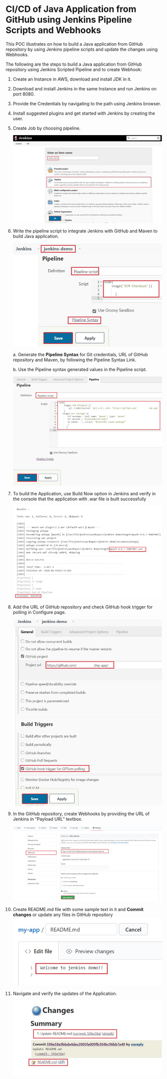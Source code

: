 # CI/CD of Java Application from GitHub using Jenkins Pipeline Scripts and Webhooks 

This POC illustrates on how to build a Java application from GitHub repository by using Jenkins pipeline scripts and update the changes using Webhooks.

The following are the steps to build a Java application from GitHub repository using Jenkins Scripted Pipeline and to create Webhook:
1.	Create an Instance in AWS, download and install JDK in it.
2.	Download and install Jenkins in the same Instance and run Jenkins on port 8080.
3.	Provide the Credentials by navigating to the path using Jenkins browser.
4.	Install suggested plugins and get started with Jenkins by creating the user.
5.	Create Job by choosing pipeline.
 
      ![Alt text](https://github.com/Protontech-1803/devops/blob/master/Jenkins/Pipeline.jpg)

6.	Write the pipeline script to integrate Jenkins with GitHub and Maven to build Java application.

      ![Alt text](https://github.com/Protontech-1803/devops/blob/master/Jenkins/PipelineScript.jpg)
  
      a.	Generate the 	**Pipeline Syntax** for Git credentials, URL of GitHub repository and Maven, by following the Pipeline Syntax Link.
    
      b.	Use the Pipeline syntax generated values in the Pipeline script.
      
      ![Alt text](https://github.com/Protontech-1803/devops/blob/master/Jenkins/CompletePipelineScript.jpg)
     
7.	To build the Application, use Build Now option in Jenkins and verify in the console that the application with .war file is built successfully

      ![Alt text](https://github.com/Protontech-1803/devops/blob/master/Jenkins/BuildApplication.jpg)


8.	Add the URL of GitHub repository and check GitHub hook trigger for polling in Configure page.

      ![Alt text](https://github.com/Protontech-1803/devops/blob/master/Jenkins/Polling.jpg)
 
9.	In the GitHub repository, create Webhooks by providing the URL of Jenkins in “Payload URL” textbox.
       
      ![Alt text](https://github.com/Protontech-1803/devops/blob/master/Jenkins/Webhook.jpg)
 
10.	Create README.md file with some sample text in it and **Commit changes** or update any files in GitHub repository
          ![Alt text](https://github.com/Protontech-1803/devops/blob/master/Jenkins/ReadMe.jpg)

11.	Navigate and verify the updates of the Application.
            
       ![Alt text](https://github.com/Protontech-1803/devops/blob/master/Jenkins/Changes.jpg)

 

